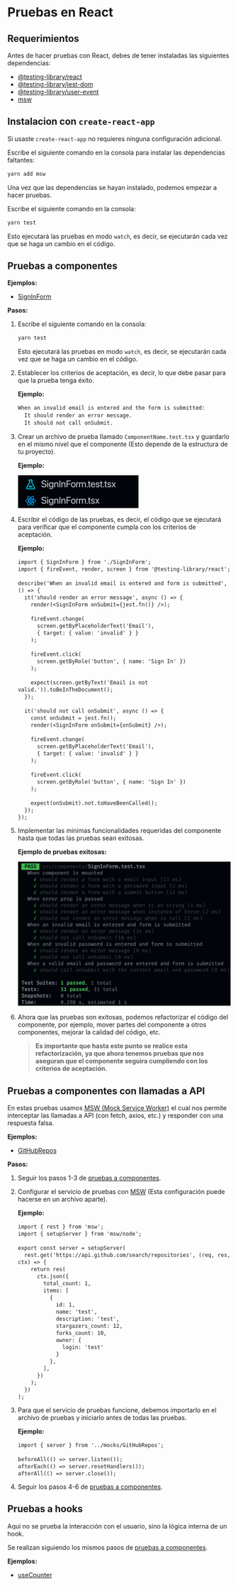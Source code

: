 # Pruebas en React

## Requerimientos

Antes de hacer pruebas con React, debes de tener instaladas las siguientes dependencias:

- [@testing-library/react](https://testing-library.com/docs/react-testing-library/intro)
- [@testing-library/jest-dom](https://testing-library.com/docs/ecosystem-jest-dom)
- [@testing-library/user-event](https://testing-library.com/docs/user-event/intro)
- [msw](https://mswjs.io/docs/getting-started/install)

## Instalacion con `create-react-app`

Si usaste `create-react-app` no requieres ninguna configuración adicional.

Escribe el siguiente comando en la consola para instalar las dependencias faltantes:

```bash
yarn add msw
```

Una vez que las dependencias se hayan instalado, podemos empezar a hacer pruebas.

Escribe el siguiente comando en la consola:

```bash
yarn test
```

Esto ejecutará las pruebas en modo `watch`, es decir, se ejecutarán cada vez que se haga un cambio en el código.

## Pruebas a componentes

**Ejemplos:**

- [SignInForm](./src/components/SignInForm.test.tsx)

**Pasos:**

1. Escribe el siguiente comando en la consola:

    ```bash
    yarn test
    ```

    Esto ejecutará las pruebas en modo `watch`, es decir, se ejecutarán cada vez que se haga un cambio en el código.

2. Establecer los criterios de aceptación, es decir, lo que debe pasar para que la prueba tenga éxito.

    **Ejemplo:**

    ```txt
    When an invalid email is entered and the form is submitted:
      It should render an error message.
      It should not call onSubmit.
    ```

3. Crear un archivo de prueba llamado `ComponentName.test.tsx` y guardarlo en el mismo nivel que el componente (Esto depende de la estructura de tu proyecto).

    **Ejemplo:**

    ![Nombre de archivo de prueba](./images/test-file-name.png)

4. Escribir el código de las pruebas, es decir, el código que se ejecutará para verificar que el componente cumpla con los criterios de aceptación.

    **Ejemplo:**

    ```tsx
    import { SignInForm } from './SignInForm';
    import { fireEvent, render, screen } from '@testing-library/react';

    describe('When an invalid email is entered and form is submitted', () => {
      it('should render an error message', async () => {
        render(<SignInForm onSubmit={jest.fn()} />);

        fireEvent.change(
          screen.getByPlaceholderText('Email'),
          { target: { value: 'invalid' } }
        );

        fireEvent.click(
          screen.getByRole('button', { name: 'Sign In' })
        );

        expect(screen.getByText('Email is not valid.')).toBeInTheDocument();
      });

      it('should not call onSubmit', async () => {
        const onSubmit = jest.fn();
        render(<SignInForm onSubmit={onSubmit} />);

        fireEvent.change(
          screen.getByPlaceholderText('Email'),
          { target: { value: 'invalid' } }
        );

        fireEvent.click(
          screen.getByRole('button', { name: 'Sign In' })
        );

        expect(onSubmit).not.toHaveBeenCalled();
      });
    });
    ```

5. Implementar las minimas funcionalidades requeridas del componente hasta que todas las pruebas sean exitosas.

    **Ejemplo de pruebas exitosas:**

    ![Pruebas de componente pasando](./images/component-tests-passing.png)

6. Ahora que las pruebas son exitosas, podemos refactorizar el código del componente, por ejemplo, mover partes del componente a otros componentes, mejorar la calidad del código, etc.

    > **Es importante que hasta este punto se realice esta refactorización, ya que ahora tenemos pruebas que nos aseguran que el componente seguira cumpliendo con los criterios de aceptación.**

## Pruebas a componentes con llamadas a API

En estas pruebas usamos [MSW (Mock Service Worker)](https://mswjs.io/docs/getting-started/install) el cual nos permite interceptar las llamadas a API (con fetch, axios, etc.) y responder con una respuesta falsa.

**Ejemplos:**

- [GitHubRepos](./src/routes/GitHubRepos.test.tsx)

**Pasos:**

1. Seguir los pasos 1-3 de [pruebas a componentes](#pruebas-a-componentes).

2. Configurar el servicio de pruebas con [MSW](https://mswjs.io/docs/getting-started/install) (Esta configuración puede hacerse en un archivo aparte).

    **Ejemplo:**

    ```tsx
    import { rest } from 'msw';
    import { setupServer } from 'msw/node';

    export const server = setupServer(
      rest.get('https://api.github.com/search/repositories', (req, res, ctx) => {
        return res(
          ctx.json({
            total_count: 1,
            items: [
              {
                id: 1,
                name: 'test',
                description: 'test',
                stargazers_count: 12,
                forks_count: 10,
                owner: {
                  login: 'test'
                }
              },
            ],
          })
        );
      })
    );
    ```

3. Para que el servicio de pruebas funcione, debemos importarlo en el archivo de pruebas y iniciarlo antes de todas las pruebas.

    **Ejemplo:**

    ```tsx
    import { server } from '../mocks/GitHubRepos';

    beforeAll(() => server.listen());
    afterEach(() => server.resetHandlers());
    afterAll(() => server.close());
    ```

4. Seguir los pasos 4-6 de [pruebas a componentes](#pruebas-a-componentes).

## Pruebas a hooks

Aqui no se prueba la interacción con el usuario, sino la lógica interna de un hook.

Se realizan siguiendo los mismos pasos de [pruebas a componentes](#pruebas-a-componentes).

**Ejemplos:**

- [useCounter](./src/hooks/useCounter.test.ts)
